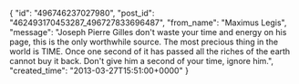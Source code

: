  {
   "id": "496746237027980",
   "post_id": "462493170453287_496727833696487",
   "from_name": "Maximus Legis",
   "message": "Joseph Pierre Gilles don't waste your time and energy on his page, this is the only worthwhile source. The most precious thing in the world is TIME. Once one second of it has passed all the riches of the earth cannot buy it back. Don't give him a second of your time, ignore him.",
   "created_time": "2013-03-27T15:51:00+0000"
 }
